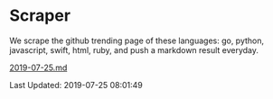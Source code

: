 # Scraper

We scrape the github trending page of these languages: go, python, javascript, swift, html, ruby, and push a markdown result everyday.

[2019-07-25.md](https://github.com/henson/Scraper/blob/master/2019-07-25.md)

Last Updated: 2019-07-25 08:01:49